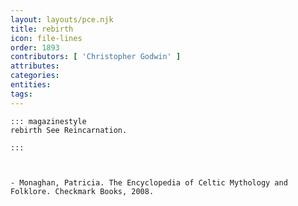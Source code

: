 ```yaml
---
layout: layouts/pce.njk
title: rebirth
icon: file-lines
order: 1893
contributors: [ 'Christopher Godwin' ]
attributes:
categories:
entities:
tags:
---
```

``` tab [group1:Info]
::: magazinestyle
rebirth See Reincarnation.

:::
```
``` tab [group1:Attributes]
```
``` tab [group1:Entities]
```
``` tab [group1:Sources]
- Monaghan, Patricia. The Encyclopedia of Celtic Mythology and Folklore. Checkmark Books, 2008.
```
